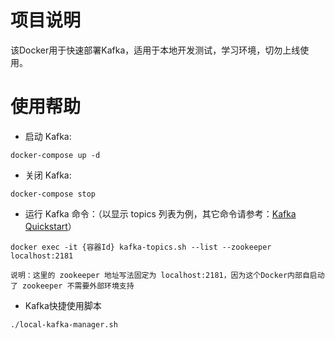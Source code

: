 # 项目说明
该Docker用于快速部署Kafka，适用于本地开发测试，学习环境，切勿上线使用。

# 使用帮助
- 启动 Kafka:
```
docker-compose up -d
```
- 关闭 Kafka:
```
docker-compose stop
```
- 运行 Kafka 命令：（以显示 topics 列表为例，其它命令请参考：[Kafka Quickstart](http://kafka.apache.org/quickstart)）
```
docker exec -it {容器Id} kafka-topics.sh --list --zookeeper localhost:2181

说明：这里的 zookeeper 地址写法固定为 localhost:2181，因为这个Docker内部自启动了 zookeeper 不需要外部环境支持
```
- Kafka快捷使用脚本
```
./local-kafka-manager.sh 
```